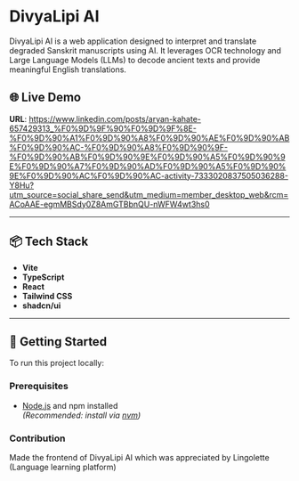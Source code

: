 # DivyaLipi AI

DivyaLipi AI is a web application designed to interpret and translate degraded Sanskrit manuscripts using AI. It leverages OCR technology and Large Language Models (LLMs) to decode ancient texts and provide meaningful English translations.

## 🌐 Live Demo

**URL**: https://www.linkedin.com/posts/aryan-kahate-657429313_%F0%9D%9F%90%F0%9D%9F%8E-%F0%9D%90%A1%F0%9D%90%A8%F0%9D%90%AE%F0%9D%90%AB%F0%9D%90%AC-%F0%9D%90%A8%F0%9D%90%9F-%F0%9D%90%AB%F0%9D%90%9E%F0%9D%90%A5%F0%9D%90%9E%F0%9D%90%A7%F0%9D%90%AD%F0%9D%90%A5%F0%9D%90%9E%F0%9D%90%AC%F0%9D%90%AC-activity-7333020837505036288-Y8Hu?utm_source=social_share_send&utm_medium=member_desktop_web&rcm=ACoAAE-egmMBSdy0Z8AmGTBbnQU-nWFW4wt3hs0

---

## 📦 Tech Stack

- **Vite**
- **TypeScript**
- **React**
- **Tailwind CSS**
- **shadcn/ui**

---

## 🚀 Getting Started

To run this project locally:

### Prerequisites

- [Node.js](https://nodejs.org/en/) and npm installed  
  _(Recommended: install via [nvm](https://github.com/nvm-sh/nvm#installing-and-updating))_

### Contribution 

Made the frontend of DivyaLipi AI which was appreciated by Lingolette (Language learning platform)




